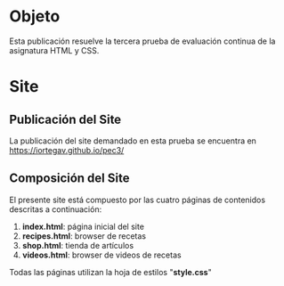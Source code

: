 # **Objeto**

Esta publicación resuelve la tercera prueba de evaluación continua de la asignatura HTML y CSS.

# Site



## Publicación del Site

La publicación del site demandado en esta prueba se encuentra en https://iortegav.github.io/pec3/



## Composición del Site

El presente site está compuesto por las cuatro páginas de contenidos descritas a continuación:

1. **index.html**: página inicial del site
2. **recipes.html**: browser de recetas
3. **shop.html**: tienda de artículos
4. **videos.html**: browser de videos de recetas

Todas las páginas utilizan la hoja de estilos "**style.css**"



